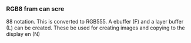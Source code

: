 

### RGB8 fram can scre

 88 notation. This is converted to RGB555. A ebuffer (F) and a layer buffer (L) can be created. These be used for creating images and copying to the display en (N)